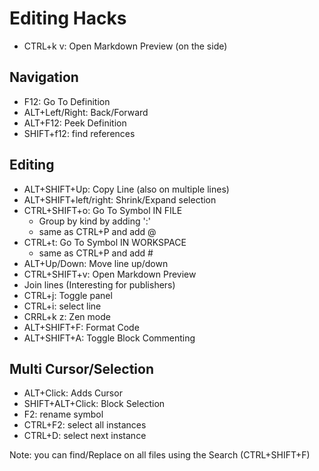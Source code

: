 # Editing Hacks
- CTRL+k v: Open Markdown Preview (on the side)

## Navigation
-  F12: Go To Definition
-  ALT+Left/Right: Back/Forward
-  ALT+F12: Peek Definition
-  SHIFT+f12: find references

## Editing
- ALT+SHIFT+Up: Copy Line (also on multiple lines)
- ALT+SHIFT+left/right: Shrink/Expand selection
- CTRL+SHIFT+o: Go To Symbol IN FILE
    - Group by kind by adding ':'
    - same as CTRL+P and add @
- CTRL+t: Go To Symbol IN WORKSPACE
    - same as CTRL+P and add #
- ALT+Up/Down: Move line up/down
- CTRL+SHIFT+v: Open Markdown Preview
- Join lines (Interesting for publishers)
- CTRL+j: Toggle panel
- CTRL+i: select line
- CRRL+k z: Zen mode
- ALT+SHIFT+F: Format Code
- ALT+SHIFT+A: Toggle Block Commenting

## Multi Cursor/Selection
- ALT+Click: Adds Cursor
- SHIFT+ALT+Click: Block Selection
- F2: rename symbol
- CTRL+F2: select all instances
- CTRL+D: select next instance

Note:
you can find/Replace on all files using the Search (CTRL+SHIFT+F)
